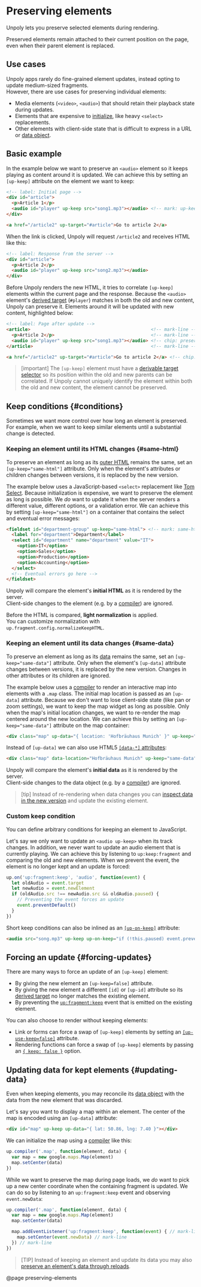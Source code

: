 Preserving elements
===================

Unpoly lets you preserve selected elements during rendering.

Preserved elements remain attached to their current position on the page, even when their parent element is replaced.


## Use cases

Unpoly apps rarely do fine-grained element updates, instead opting to update medium-sized fragments.\
However, there are use cases for preserving individual elements:

- Media elements (`<video>`, `<audio>`) that should retain their playback state during updates.
- Elements that are expensive to [initialize](/up.compiler), like heavy `<select>` replacements.
- Other elements with client-side state that is difficult to express in a URL or [data object](/data).

## Basic example

In the example below we want to preserve an `<audio>` element so it keeps playing
as content around it is updated. We can achieve this by setting an `[up-keep]` attribute
on the element we want to keep:

```html
<!-- label: Initial page -->
<div id="article">
  <p>Article 1</p>
  <audio id="player" up-keep src="song1.mp3"></audio> <!-- mark: up-keep -->
</div>

<a href="/article2" up-target="#article">Go to article 2</a>
```

When the link is clicked, Unpoly will request `/article2` and receives HTML like this:

```html
<!-- label: Response from the server -->
<div id="article">
  <p>Article 2</p>
  <audio id="player" up-keep src="song2.mp3"></audio>
</div>
```

Before Unpoly renders the new HTML, it tries to correlate `[up-keep]` elements within the current page
and the response.
Because the `<audio>` element's  [derived target](/target-derivation) (`#player`) matches in both the old and new content,
Unpoly can preserve it. Elements around it will be updated with new content, highlighted below:

```html
<!-- label: Page after update -->
<article>                                             <!-- mark-line -->
  <p>Article 2</p>                                    <!-- mark-line -->
  <audio id="player" up-keep src="song1.mp3"></audio> <!-- chip: preserved -->
</article>                                            <!-- mark-line -->

<a href="/article2" up-target="#article">Go to article 2</a> <!-- chip: not targeted -->
```


> [important]
> The `[up-keep]` element must have a [derivable target selector](/target-derivation)
> so its position within the old and new parents can be correlated.
> If Unpoly cannot uniquely identify the element within
> both the old and new content, the element cannot be preserved.



## Keep conditions {#conditions}

Sometimes we want more control over how long an element is preserved. For example, when we want to keep
similar elements until a substantial change is detected. 


### Keeping an element until its HTML changes {#same-html}

To preserve an element as long as its [outer HTML](https://developer.mozilla.org/en-US/docs/Web/API/Element/outerHTML) remains the same,
set an `[up-keep="same-html"]` attribute. Only when the element's attributes or children changes between versions,
it is replaced by the new version.

The example below uses a JavaScript-based `<select>` replacement like [Tom Select](https://tom-select.js.org/).
Because initialization is expensive, we want to preserve the element as long is possible. We *do* want to update
it when the server renders a different value, different options, or a validation error.
We can achieve this by setting `[up-keep="same-html"]` on a container that contains the select
and eventual error messages:

```html
<fieldset id="department-group" up-keep="same-html"> <!-- mark: same-html -->
  <label for="department">Department</label>
  <select id="department" name="department" value="IT">
    <option>IT</option>
    <option>Sales</option>
    <option>Production</option>
    <option>Accounting</option>
  </select>
  <!-- Eventual errors go here -->
</fieldset>
```

Unpoly will compare the element's **initial HTML** as it is rendered by the server.\
Client-side changes to the element (e.g. by a [compiler](/up.compiler)) are ignored.

Before the HTML is compared, **light normalization** is applied.\
You can customize normalization with `up.fragment.config.normalizeKeepHTML`.

### Keeping an element until its data changes {#same-data}

To preserve an element as long as its [data](/data) remains the same,
set an `[up-keep="same-data"]` attribute. Only when the element's `[up-data]` attribute changes between versions,
it is replaced by the new version. Changes in other attributes or its children are ignored.

The example below uses a [compiler](/up.compiler) to render an interactive map into elements with a `.map` class.
The initial map location is passed as an `[up-data]` attribute.
Because we don't want to lose client-side state (like pan or zoom settings), we want to keep the map widget
as long as possible. Only when the map's initial location changes, we want to re-render the map
centered around the new location. We can achieve this by setting an `[up-keep="same-data"]` attribute on
the map container:

```html
<div class="map" up-data="{ location: 'Hofbräuhaus Munich' }" up-keep="same-data"></div> <!-- mark: same-data -->
```

Instead of `[up-data]` we can also use HTML5 [`[data-*]` attributes](https://developer.mozilla.org/en-US/docs/Learn/HTML/Howto/Use_data_attributes):

```html
<div class="map" data-location="Hofbräuhaus Munich" up-keep="same-data"></div> <!-- mark: data-location -->
```

Unpoly will compare the element's **initial data** as it is rendered by the server.\
Client-side changes to the data object (e.g. by a [compiler](/up.compiler)) are ignored.

> [tip]
> Instead of re-rendering when data changes you can [inspect data in the new version](#updating-data)
> and update the existing element.


### Custom keep condition

You can define arbitrary conditions for keeping an element to JavaScript.

Let's say we only want to update an `<audio up-keep>` when its track changes.
In addition, we never want to update an audio element that is currently playing. 
We can achieve this by listening to `up:keep:fragment` and comparing the old and new elements.
When we prevent the event, the element is no longer kept and an update is forced:

```js
up.on('up:fragment:keep', 'audio', function(event) {
  let oldAudio = event.target
  let newAudio = event.newElement
  if (oldAudio.src !== newAudio.src && oldAudio.paused) {
    // Preventing the event forces an update
    event.preventDefault()
  }
})
```

Short keep conditions can also be inlined as an [`[up-on-keep]`](/up-keep#up-on-keep) attribute:

```html
<audio src="song.mp3" up-keep up-on-keep="if (!this.paused) event.preventDefault()"></audio> <!-- mark: up-on-keep -->
```

## Forcing an update {#forcing-updates}

There are many ways to force an update of an `[up-keep]` element:

- By giving the new element an `[up-keep=false]` attribute.
- By giving the new element a different `[id]` or `[up-id]` attribute so its [derived target](/target-derivation) no longer matches the existing element.
- By preventing the [`up:fragment:keep`](/up:fragment:keep) event that is emitted on the existing element.

You can also choose to render without keeping elements:

- Link or forms can force a swap of `[up-keep]` elements by setting an [`[up-use-keep=false]`](/up-follow#up-use-keep) attribute.
- Rendering functions can force a swap of `[up-keep]` elements by passing an [`{ keep: false }`](/up.render#options.keep) option.



## Updating data for kept elements {#updating-data}

Even when keeping elements, you may reconcile its [data object](/data) with the data
from the new element that was discarded.

Let's say you want to display a map within an element. The center of the map
is encoded using an `[up-data]` attribute:

```html
<div id="map" up-keep up-data="{ lat: 50.86, lng: 7.40 }"></div>
```

We can initialize the map using a [compiler](/up.compiler) like this:

```js
up.compiler('.map', function(element, data) {
  var map = new google.maps.Map(element)
  map.setCenter(data)
})
```

While we want to preserve the map during page loads, we *do* want to pick up
a new center coordinate when the containing fragment is updated. We can do so by
listening to an `up:fragment:keep` event and observing `event.newData`:

```js
up.compiler('.map', function(element, data) {
  var map = new google.maps.Map(element)
  map.setCenter(data)

  map.addEventListener('up:fragment:keep', function(event) { // mark-line
    map.setCenter(event.newData) // mark-line
  }) // mark-line
})
```

> [TIP]
> Instead of keeping an element and update its data you may also
> [preserve an element's data through reloads](/data#preserving).


@page preserving-elements
